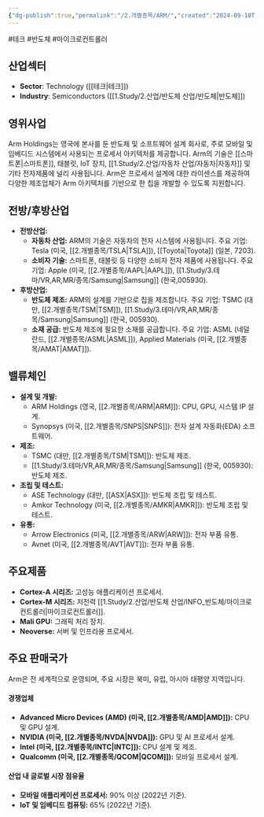 ```yaml
---
{"dg-publish":true,"permalink":"/2.개별종목/ARM/","created":"2024-09-10T16:28:19.389+09:00","updated":"2025-07-29T21:37:04.350+09:00"}
---
```


#테크 #반도체 #마이크로컨트롤러

## 산업섹터

- **Sector**: Technology ([[테크\|테크]])
- **Industry**: Semiconductors ([[1.Study/2.산업/반도체 산업/반도체\|반도체]])

## 영위사업

Arm Holdings는 영국에 본사를 둔 반도체 및 소프트웨어 설계 회사로, 주로 모바일 및 임베디드 시스템에서 사용되는 프로세서 아키텍처를 제공합니다. Arm의 기술은 [[스마트폰\|스마트폰]], 태블릿, IoT 장치, [[1.Study/2.산업/자동차 산업/자동차\|자동차]] 및 기타 전자제품에 널리 사용됩니다. Arm은 프로세서 설계에 대한 라이센스를 제공하여 다양한 제조업체가 Arm 아키텍처를 기반으로 한 칩을 개발할 수 있도록 지원합니다.

## 전방/후방산업

- **전방산업:**
    - **자동차 산업:** ARM의 기술은 자동차의 전자 시스템에 사용됩니다. 주요 기업: Tesla (미국, [[2.개별종목/TSLA\|TSLA]]), [[Toyota\|Toyota]] (일본, 7203).
    - **소비자 기술:** 스마트폰, 태블릿 등 다양한 소비자 전자 제품에 사용됩니다. 주요 기업: Apple (미국, [[2.개별종목/AAPL\|AAPL]]), [[1.Study/3.테마/VR,AR,MR/종목/Samsung\|Samsung]] (한국,005930).
- **후방산업:**
    - **반도체 제조:** ARM의 설계를 기반으로 칩을 제조합니다. 주요 기업: TSMC (대만, [[2.개별종목/TSM\|TSM]]), [[1.Study/3.테마/VR,AR,MR/종목/Samsung\|Samsung]] (한국, 005930).
    - **소재 공급:** 반도체 제조에 필요한 소재를 공급합니다. 주요 기업: ASML (네덜란드, [[2.개별종목/ASML\|ASML]]), Applied Materials (미국, [[2.개별종목/AMAT\|AMAT]]).
    
## 밸류체인

- **설계 및 개발:**
    - ARM Holdings (영국, [[2.개별종목/ARM\|ARM]]): CPU, GPU, 시스템 IP 설계.
    - Synopsys (미국, [[2.개별종목/SNPS\|SNPS]]): 전자 설계 자동화(EDA) 소프트웨어.
- **제조:**
    - TSMC (대만, [[2.개별종목/TSM\|TSM]]): 반도체 제조.
    - [[1.Study/3.테마/VR,AR,MR/종목/Samsung\|Samsung]] (한국, 005930): 반도체 제조.
- **조립 및 테스트:**
    - ASE Technology (대만, [[ASX\|ASX]]): 반도체 조립 및 테스트.
    - Amkor Technology (미국, [[2.개별종목/AMKR\|AMKR]]): 반도체 조립 및 테스트.
- **유통:**
    - Arrow Electronics (미국, [[2.개별종목/ARW\|ARW]]): 전자 부품 유통.
    - Avnet (미국, [[2.개별종목/AVT\|AVT]]): 전자 부품 유통.

## 주요제품

- **Cortex-A 시리즈:** 고성능 애플리케이션 프로세서.
- **Cortex-M 시리즈:** 저전력 [[1.Study/2.산업/반도체 산업/INFO_반도체/마이크로컨트롤러\|마이크로컨트롤러]].
- **Mali GPU:** 그래픽 처리 장치.
- **Neoverse:** 서버 및 인프라용 프로세서.

## 주요 판매국가

Arm은 전 세계적으로 운영되며, 주요 시장은 북미, 유럽, 아시아 태평양 지역입니다.

#### 경쟁업체

- **Advanced Micro Devices (AMD) (미국, [[2.개별종목/AMD\|AMD]]):** CPU 및 GPU 설계.
- **NVIDIA (미국, [[2.개별종목/NVDA\|NVDA]]):** GPU 및 AI 프로세서 설계.
- **Intel (미국, [[2.개별종목/INTC\|INTC]]):** CPU 설계 및 제조.
- **Qualcomm (미국, [[2.개별종목/QCOM\|QCOM]]):** 모바일 프로세서 설계.

#### 산업 내 글로벌 시장 점유율

- **모바일 애플리케이션 프로세서:** 90% 이상 (2022년 기준).
- **IoT 및 임베디드 컴퓨팅:** 65% (2022년 기준).